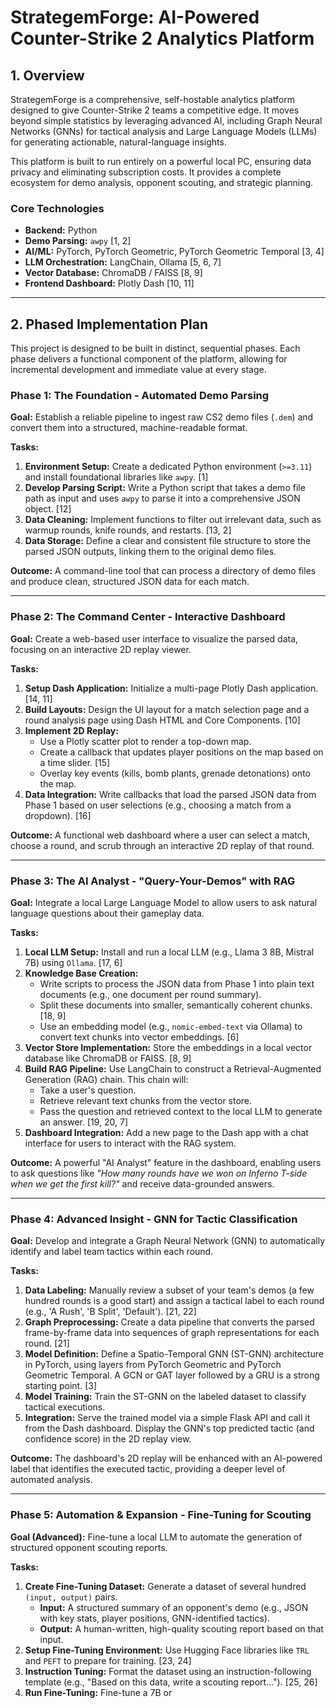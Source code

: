 # StrategemForge: AI-Powered Counter-Strike 2 Analytics Platform

## 1. Overview

StrategemForge is a comprehensive, self-hostable analytics platform designed to give Counter-Strike 2 teams a competitive edge. It moves beyond simple statistics by leveraging advanced AI, including Graph Neural Networks (GNNs) for tactical analysis and Large Language Models (LLMs) for generating actionable, natural-language insights.

This platform is built to run entirely on a powerful local PC, ensuring data privacy and eliminating subscription costs. It provides a complete ecosystem for demo analysis, opponent scouting, and strategic planning.

### Core Technologies
*   **Backend:** Python
*   **Demo Parsing:** `awpy` [1, 2]
*   **AI/ML:** PyTorch, PyTorch Geometric, PyTorch Geometric Temporal [3, 4]
*   **LLM Orchestration:** LangChain, Ollama [5, 6, 7]
*   **Vector Database:** ChromaDB / FAISS [8, 9]
*   **Frontend Dashboard:** Plotly Dash [10, 11]

---

## 2. Phased Implementation Plan

This project is designed to be built in distinct, sequential phases. Each phase delivers a functional component of the platform, allowing for incremental development and immediate value at every stage.

### Phase 1: The Foundation - Automated Demo Parsing
**Goal:** Establish a reliable pipeline to ingest raw CS2 demo files (`.dem`) and convert them into a structured, machine-readable format.

**Tasks:**
1.  **Environment Setup:** Create a dedicated Python environment (`>=3.11`) and install foundational libraries like `awpy`. [1]
2.  **Develop Parsing Script:** Write a Python script that takes a demo file path as input and uses `awpy` to parse it into a comprehensive JSON object. [12]
3.  **Data Cleaning:** Implement functions to filter out irrelevant data, such as warmup rounds, knife rounds, and restarts. [13, 2]
4.  **Data Storage:** Define a clear and consistent file structure to store the parsed JSON outputs, linking them to the original demo files.

**Outcome:** A command-line tool that can process a directory of demo files and produce clean, structured JSON data for each match.

---

### Phase 2: The Command Center - Interactive Dashboard
**Goal:** Create a web-based user interface to visualize the parsed data, focusing on an interactive 2D replay viewer.

**Tasks:**
1.  **Setup Dash Application:** Initialize a multi-page Plotly Dash application. [14, 11]
2.  **Build Layouts:** Design the UI layout for a match selection page and a round analysis page using Dash HTML and Core Components. [10]
3.  **Implement 2D Replay:**
    *   Use a Plotly scatter plot to render a top-down map.
    *   Create a callback that updates player positions on the map based on a time slider. [15]
    *   Overlay key events (kills, bomb plants, grenade detonations) onto the map.
4.  **Data Integration:** Write callbacks that load the parsed JSON data from Phase 1 based on user selections (e.g., choosing a match from a dropdown). [16]

**Outcome:** A functional web dashboard where a user can select a match, choose a round, and scrub through an interactive 2D replay of that round.

---

### Phase 3: The AI Analyst - "Query-Your-Demos" with RAG
**Goal:** Integrate a local Large Language Model to allow users to ask natural language questions about their gameplay data.

**Tasks:**
1.  **Local LLM Setup:** Install and run a local LLM (e.g., Llama 3 8B, Mistral 7B) using `Ollama`. [17, 6]
2.  **Knowledge Base Creation:**
    *   Write scripts to process the JSON data from Phase 1 into plain text documents (e.g., one document per round summary).
    *   Split these documents into smaller, semantically coherent chunks. [18, 9]
    *   Use an embedding model (e.g., `nomic-embed-text` via Ollama) to convert text chunks into vector embeddings. [6]
3.  **Vector Store Implementation:** Store the embeddings in a local vector database like ChromaDB or FAISS. [8, 9]
4.  **Build RAG Pipeline:** Use LangChain to construct a Retrieval-Augmented Generation (RAG) chain. This chain will:
    *   Take a user's question.
    *   Retrieve relevant text chunks from the vector store.
    *   Pass the question and retrieved context to the local LLM to generate an answer. [19, 20, 7]
5.  **Dashboard Integration:** Add a new page to the Dash app with a chat interface for users to interact with the RAG system.

**Outcome:** A powerful "AI Analyst" feature in the dashboard, enabling users to ask questions like *"How many rounds have we won on Inferno T-side when we get the first kill?"* and receive data-grounded answers.

---

### Phase 4: Advanced Insight - GNN for Tactic Classification
**Goal:** Develop and integrate a Graph Neural Network (GNN) to automatically identify and label team tactics within each round.

**Tasks:**
1.  **Data Labeling:** Manually review a subset of your team's demos (a few hundred rounds is a good start) and assign a tactical label to each round (e.g., 'A Rush', 'B Split', 'Default'). [21, 22]
2.  **Graph Preprocessing:** Create a data pipeline that converts the parsed frame-by-frame data into sequences of graph representations for each round. [21]
3.  **Model Definition:** Define a Spatio-Temporal GNN (ST-GNN) architecture in PyTorch, using layers from PyTorch Geometric and PyTorch Geometric Temporal. A GCN or GAT layer followed by a GRU is a strong starting point. [3]
4.  **Model Training:** Train the ST-GNN on the labeled dataset to classify tactical executions.
5.  **Integration:** Serve the trained model via a simple Flask API and call it from the Dash dashboard. Display the GNN's top predicted tactic (and confidence score) in the 2D replay view.

**Outcome:** The dashboard's 2D replay will be enhanced with an AI-powered label that identifies the executed tactic, providing a deeper level of automated analysis.

---

### Phase 5: Automation & Expansion - Fine-Tuning for Scouting
**Goal (Advanced):** Fine-tune a local LLM to automate the generation of structured opponent scouting reports.

**Tasks:**
1.  **Create Fine-Tuning Dataset:** Generate a dataset of several hundred `(input, output)` pairs.
    *   **Input:** A structured summary of an opponent's demo (e.g., JSON with key stats, player positions, GNN-identified tactics).
    *   **Output:** A human-written, high-quality scouting report based on that input.
2.  **Setup Fine-Tuning Environment:** Use Hugging Face libraries like `TRL` and `PEFT` to prepare for training. [23, 24]
3.  **Instruction Tuning:** Format the dataset using an instruction-following template (e.g., "Based on this data, write a scouting report..."). [25, 26]
4.  **Run Fine-Tuning:** Fine-tune a 7B or